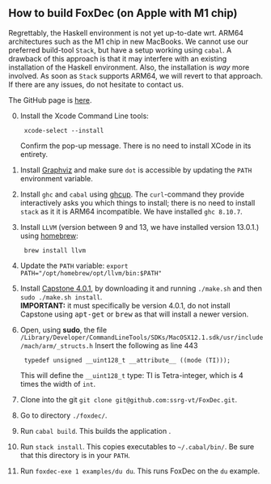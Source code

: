 ## How to build FoxDec (on Apple with M1 chip)<a name="build"></a>

Regrettably, the Haskell environment is not yet up-to-date wrt. ARM64 architectures such as the M1 chip in new MacBooks. We cannot use our preferred build-tool `Stack`, but have a setup working using `cabal`. A drawback of this approach is that it may interfere with an existing installation of the Haskell environment. Also, the installation is *way* more involved. As soon as `Stack` supports ARM64, we will revert to that approach. If there are any issues, do not hesitate to contact us.

The GitHub page is [here][git].

0. Install the Xcode Command Line tools:

        xcode-select --install

   Confirm the pop-up message. There is no need to install XCode in its entirety.
1. Install [Graphviz](https://graphviz.org) and make sure `dot` is accessible by updating the `PATH` environment variable.
2. Install `ghc` and `cabal` using [ghcup](https://www.haskell.org/ghcup/). The `curl`-command they provide interactively asks you which things to install; there is no need to install `stack` as it it is ARM64 incompatible. We have installed `ghc 8.10.7`.
3. Install `LLVM` (version between 9 and 13, we have installed version 13.0.1.) using [homebrew][homebrew]:

        brew install llvm

4. Update the `PATH` variable: `export PATH="/opt/homebrew/opt/llvm/bin:$PATH"`
5. Install [Capstone 4.0.1][capstone], by downloading it and running ```./make.sh``` and then ```sudo ./make.sh install```.<br> **IMPORTANT:** it must specifically be version 4.0.1, do not install Capstone using <tt>apt-get</tt> or <tt>brew</tt> as that will install a newer version.
6. Open, using **sudo**, the file `/Library/Developer/CommandLineTools/SDKs/MacOSX12.1.sdk/usr/include/mach/arm/_structs.h`
   Insert the following as line 443 
	
	    typedef unsigned __uint128_t __attribute__ ((mode (TI)));

   This will define the `__uint128_t` type: TI is Tetra-integer, which is 4 times the width of `int`.
5. Clone into the git ```git clone git@github.com:ssrg-vt/FoxDec.git```.
6. Go to directory `./foxdec/`.
7. Run ```cabal build```.
This builds the application .
8. Run ```stack install```. This copies executables to `~/.cabal/bin/`. Be sure that this directory is in your `PATH`.
9. Run ```foxdec-exe 1 examples/du du```. This runs FoxDec on the `du` example.

[capstone]: https://github.com/aquynh/capstone/archive/4.0.1.zip
[git]: https://github.com/ssrg-vt/FoxDec
[homebrew]: https://brew.sh/index_nl

